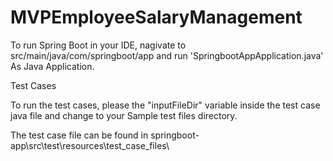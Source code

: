 # MVPEmployeeSalaryManagement

To run Spring Boot in your IDE, nagivate to src/main/java/com/springboot/app and run 'SpringbootAppApplication.java' As Java Application. 

Test Cases

To run the test cases, please the "inputFileDir" variable inside the test case java file and change to your Sample test files directory.

The test case file can be found in springboot-app\\src\\test\\resources\\test_case_files\\
